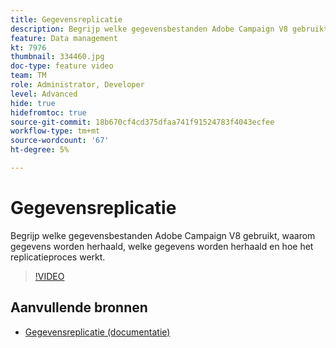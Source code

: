 ```yaml
---
title: Gegevensreplicatie
description: Begrijp welke gegevensbestanden Adobe Campaign V8 gebruikt, waarom gegevens worden herhaald, welke gegevens worden herhaald en hoe het replicatieproces werkt.
feature: Data management
kt: 7976
thumbnail: 334460.jpg
doc-type: feature video
team: TM
role: Administrator, Developer
level: Advanced
hide: true
hidefromtoc: true
source-git-commit: 18b670cf4cd375dfaa741f91524783f4043ecfee
workflow-type: tm+mt
source-wordcount: '67'
ht-degree: 5%

---
```


# Gegevensreplicatie

Begrijp welke gegevensbestanden Adobe Campaign V8 gebruikt, waarom gegevens worden herhaald, welke gegevens worden herhaald en hoe het replicatieproces werkt.

>[!VIDEO](https://video.tv.adobe.com/v/334460?quality=12)

## Aanvullende bronnen

* [Gegevensreplicatie (documentatie)](https://experienceleague.adobe.com/docs/campaign/campaign-v8/config/replication.html?lang=en#data-replication)
